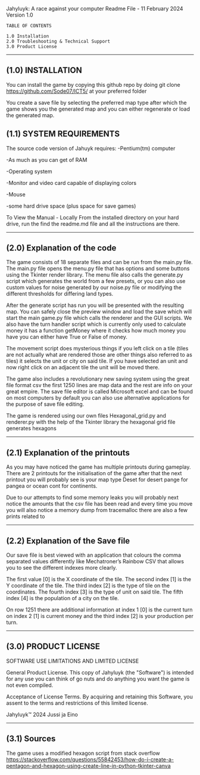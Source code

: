 ﻿
Jahyluyk: A race against your computer
Readme File - 11 February 2024
Version 1.0



	TABLE OF CONTENTS

	1.0 Installation
	2.0 Troubleshooting & Technical Support
	3.0 Product License

------------------
(1.0) INSTALLATION
------------------
You can install the game by copying this github repo by doing 
git clone https://github.com/Sode07/ICT5/ at your preferred folder

You create a save file by selecting the preferred map type after which the game shows you the generated map and you can either regenerate or load the generated map.


(1.1) SYSTEM REQUIREMENTS
-------------------------
The source code version of Jahuyk requires:
  -Pentium(tm) computer
  
  -As much as you can get of RAM
  
  -Operating system
  
  -Monitor and video card capable of displaying colors
  
  -Mouse
  
  -some hard drive space (plus space for save games)

To View the Manual - Locally
  From the installed directory on your hard drive, run the find the readme.md file and all the instructions are there.

-----------------------------
(2.0) Explanation of the code
-----------------------------

The game consists of 18 separate files and can be run from the main.py file. The main.py file opens the menu.py file that has options and some buttons using the Tkinter render library. The menu file also calls the generate.py script which generates the world from a few presets, or you can also use custom values for noise generated by our noise.py file or modifying the different thresholds for differing land types.

After the generate script has run you will be presented with the resulting map. You can safely close the preview window and load the save which will start the main game.py file which calls the renderer and the GUI scripts.
We also have the turn handler script which is currently only used to calculate money it has a function getMoney where it checks how much money you have you can either have True or False of money.

The movement script does mysterious things if you left click on a tile (tiles are not actually what are rendered those are other things also referred to as tiles) it selects the unit or city on said tile. If you have selected an unit and now right click on an adjacent tile the unit will be moved there.

The game also includes a revolutionary new saving system using the great file format csv the first 1250 lines are map data and the rest are info on your great empire. The save file editor is called Microsoft excel and can be found on most computers by default you can also use alternative applications for the purpose of save file editing.

The game is rendered using our own files Hexagonal_grid.py and renderer.py with the help of the Tkinter library the hexagonal grid file generates hexagons


----------------------------------
(2.1) Explanation of the printouts
----------------------------------


As you may have noticed the game has multiple printouts during gameplay. There are 2 printouts for the initialisation of the game after that the next printout you will probably see is your map type Deset for desert pange for pangea or ocean cont for continents.

Due to our attempts to find some memory leaks you will probably next notice the amounts that the csv file has been read and every time you move you will also notice a memory dump from tracemalloc there are also a few prints related to 


----------------------------------
(2.2) Explanation of the Save file
----------------------------------


Our save file is best viewed with an application that colours the comma separated values differently like Mechatroner’s Rainbow CSV that allows you to see the different indexes more clearly.

The first value [0] is the X coordinate of the tile. The second index [1] is the Y coordinate of the tile. The third index [2] is the type of tile on the coordinates. The fourth index [3] is the type of unit on said tile. The fifth index [4] is the population of a city on the tile.

On row 1251 there are additional information at index 1 [0] is the current turn on index 2 [1] is current money and the third index [2] is your production per turn.


---------------------
(3.0) PRODUCT LICENSE
---------------------

SOFTWARE USE LIMITATIONS AND LIMITED LICENSE

General Product License.   This copy of Jahyluyk (the "Software")
is intended for any use you can think of go nuts and do anything you want the game is not even compiled.

Acceptance of License Terms.   By acquiring and retaining this
Software, you assent to the terms and restrictions of this limited license.


Jahyluyk™ 2024 Jussi ja Eino

-----------------------------------------
(3.1) Sources
-----------------------------------------
The game uses a modified hexagon script from stack overflow
https://stackoverflow.com/questions/55842453/how-do-i-create-a-pentagon-and-hexagon-using-create-line-in-python-tkinter-canva 
